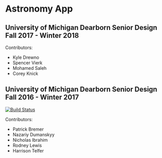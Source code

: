 # Astronomy App

## University of Michigan Dearborn Senior Design Fall 2017 - Winter 2018
Contributors:

* Kyle Drewno
* Spencer Vierk
* Mohamed Saleh
* Corey Knick


## University of Michigan Dearborn Senior Design Fall 2016 - Winter 2017

[![Build Status](https://travis-ci.org/pbremer/astronomy-app.svg?branch=master)](https://travis-ci.org/pbremer/astronomy-app)

Contributors:
* Patrick Bremer
* Nazariy Dumanskyy
* Nicholas Ibrahim
* Rodney Lewis
* Harrison Telfer
